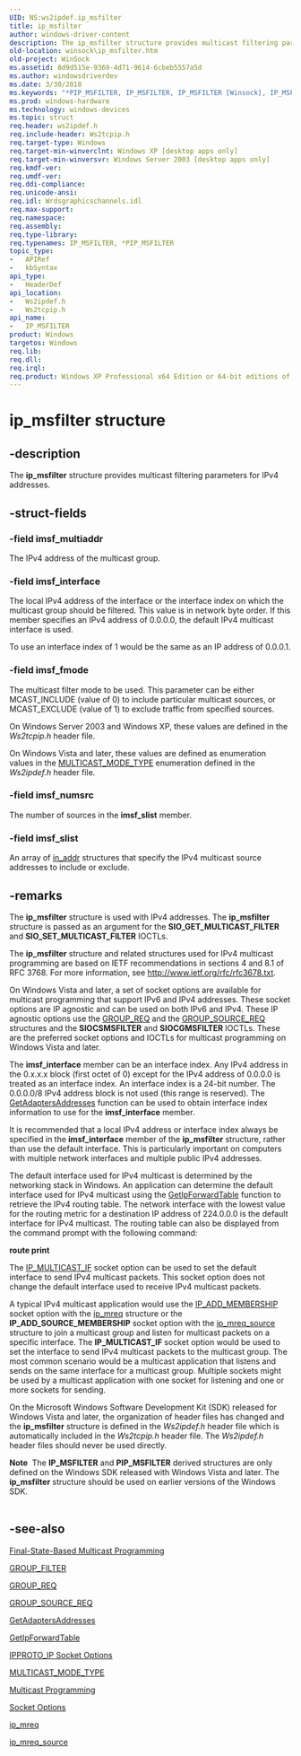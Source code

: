 ```yaml
---
UID: NS:ws2ipdef.ip_msfilter
title: ip_msfilter
author: windows-driver-content
description: The ip_msfilter structure provides multicast filtering parameters for IPv4 addresses.
old-location: winsock\ip_msfilter.htm
old-project: WinSock
ms.assetid: 8d9d515e-9369-4d71-9614-6cbeb5557a5d
ms.author: windowsdriverdev
ms.date: 3/30/2018
ms.keywords: "*PIP_MSFILTER, IP_MSFILTER, IP_MSFILTER [Winsock], IP_MSFILTER structure [Winsock], PIP_MSFILTER, PIP_MSFILTER structure pointer [Winsock], ip_msfilter, ip_msfilter structure [Winsock], winsock.ip_msfilter, ws2ipdef/PIP_MSFILTER, ws2ipdef/ip_msfilter, ws2tcpip/PIP_MSFILTER, ws2tcpip/ip_msfilter"
ms.prod: windows-hardware
ms.technology: windows-devices
ms.topic: struct
req.header: ws2ipdef.h
req.include-header: Ws2tcpip.h
req.target-type: Windows
req.target-min-winverclnt: Windows XP [desktop apps only]
req.target-min-winversvr: Windows Server 2003 [desktop apps only]
req.kmdf-ver: 
req.umdf-ver: 
req.ddi-compliance: 
req.unicode-ansi: 
req.idl: Wrdsgraphicschannels.idl
req.max-support: 
req.namespace: 
req.assembly: 
req.type-library: 
req.typenames: IP_MSFILTER, *PIP_MSFILTER
topic_type:
-	APIRef
-	kbSyntax
api_type:
-	HeaderDef
api_location:
-	Ws2ipdef.h
-	Ws2tcpip.h
api_name:
-	IP_MSFILTER
product: Windows
targetos: Windows
req.lib: 
req.dll: 
req.irql: 
req.product: Windows XP Professional x64 Edition or 64-bit editions of     Windows Server 2003
---
```


# ip_msfilter structure


## -description


The <b>ip_msfilter</b> structure provides multicast filtering parameters for IPv4 addresses.


## -struct-fields




### -field imsf_multiaddr

The IPv4 address of the multicast group.


### -field imsf_interface

The local IPv4 address of the interface  or the interface index on which the multicast group should be filtered. This value is in network byte order. If this member specifies an IPv4 address of 0.0.0.0, the default IPv4 multicast interface is used.

 To use an interface index of 1 would be the same as an IP address of  0.0.0.1.  


### -field imsf_fmode

The multicast filter mode to be used. This parameter can be either MCAST_INCLUDE (value of 0) to include particular multicast sources, or MCAST_EXCLUDE (value of 1) to exclude traffic from  specified sources.

On Windows Server 2003 and Windows XP, these values are defined in the <i>Ws2tcpip.h</i> header file. 

On Windows Vista
   and later, these values are defined as enumeration values in the <a href="https://msdn.microsoft.com/7ca9cb9b-618a-4e73-9e2a-18e55e5c00c0">MULTICAST_MODE_TYPE</a> enumeration defined in the <i>Ws2ipdef.h</i> header file.


### -field imsf_numsrc

The number of sources in the <b>imsf_slist</b> member.


### -field imsf_slist

An array of <a href="https://msdn.microsoft.com/library/windows/hardware/ff556972">in_addr</a> structures that specify the IPv4 multicast source addresses to include or exclude.


## -remarks



The <b>ip_msfilter</b> structure is used with IPv4 addresses. The <b>ip_msfilter</b> structure is passed as an argument  for the <b>SIO_GET_MULTICAST_FILTER</b> and <b>SIO_SET_MULTICAST_FILTER</b> IOCTLs. 

The <b>ip_msfilter</b> structure and related structures used for IPv4 multicast programming are based on IETF recommendations in sections 4 and 8.1 of RFC 3768. For more information, see <a href="http://go.microsoft.com/fwlink/p/?linkid=87353">http://www.ietf.org/rfc/rfc3678.txt</a>.

On Windows Vista and later, a set of socket options are available for multicast programming that support IPv6 and IPv4 addresses. These socket options are IP agnostic and can be used on both IPv6 and IPv4. These IP agnostic options use the <a href="https://msdn.microsoft.com/053cf2c3-4f31-4f1e-be5c-d857e74d9465">GROUP_REQ</a> and the <a href="https://msdn.microsoft.com/c8f442e0-e7c3-4421-a664-3f4e31a68eb9">GROUP_SOURCE_REQ</a> structures and the <b>SIOCSMSFILTER</b>
and <b>SIOCGMSFILTER</b> IOCTLs. These are the preferred socket options and IOCTLs for multicast programming on Windows Vista and later.

The <b>imsf_interface</b> member can be an interface index. Any IPv4 address in the 0.x.x.x block (first octet of 0) except for the IPv4 address of 0.0.0.0 is treated as an interface index.
An interface index is a 24-bit number. The 0.0.0.0/8 IPv4 address block is not used (this range is reserved). The <a href="https://msdn.microsoft.com/7b34138f-7263-4b73-95df-9e854fd81135">GetAdaptersAddresses</a> function can be used to obtain interface index information to use for the <b>imsf_interface</b> member.

It is recommended that a local IPv4 address or interface index always be specified in the <b>imsf_interface</b> member of the <b>ip_msfilter</b> structure, rather than use the default interface.  This is particularly important on computers with multiple network interfaces and multiple public IPv4 addresses. 

The default interface used for IPv4 multicast is  determined by the networking stack in Windows. An application can determine the default interface used for IPv4 multicast using the <a href="https://msdn.microsoft.com/5d645353-7c87-4f8a-b7fd-149675a94743">GetIpForwardTable</a> function to retrieve the IPv4 routing table. The network interface with the lowest value for the routing metric for a destination IP address of 224.0.0.0 is the default interface for IPv4 multicast. The routing table can also be displayed from the command prompt with the following command:

<b>route print</b>

The <a href="https://msdn.microsoft.com/6b06a29e-59cd-4446-bd2f-131dc25bf571">IP_MULTICAST_IF</a> socket option can be used to set the default interface to send IPv4 multicast packets. This socket option does not change the default interface used to receive IPv4 multicast packets.


A typical IPv4  multicast application would use the <a href="https://msdn.microsoft.com/6b06a29e-59cd-4446-bd2f-131dc25bf571">IP_ADD_MEMBERSHIP</a> socket option with the <a href="https://msdn.microsoft.com/0bcf4c17-679d-42fc-b77e-722ce955d01f">ip_mreq</a> structure or the <b>IP_ADD_SOURCE_MEMBERSHIP</b> socket option with the <a href="https://msdn.microsoft.com/237bc55f-0b24-4615-85af-30ae6ad163fd">ip_mreq_source</a> structure to join a multicast group and listen for multicast packets on a specific interface. The <b>IP_MULTICAST_IF</b> socket option would be used to set the interface to send IPv4 multicast packets to the multicast group. The most common scenario would be a multicast application that listens and sends on the same interface for a multicast group. Multiple sockets might be used by a multicast application with one  socket for listening and one or more sockets for sending. 

On the Microsoft Windows Software Development Kit (SDK) released for Windows Vista and later, the organization of header files has changed and the <b>ip_msfilter</b> structure is defined in the <i>Ws2ipdef.h</i> header file which is automatically included in the <i>Ws2tcpip.h</i> header file. The <i>Ws2ipdef.h</i>  header files should never be used directly.

<div class="alert"><b>Note</b>  The <b>IP_MSFILTER</b> and <b>PIP_MSFILTER</b> derived structures are only defined on the Windows SDK released with Windows Vista and later. The <b>ip_msfilter</b> structure should be used on earlier versions of the Windows SDK. </div>
<div> </div>



## -see-also




<a href="https://msdn.microsoft.com/71c05393-3f8c-42c0-9060-e0df9b5e2578">Final-State-Based Multicast Programming</a>



<a href="https://msdn.microsoft.com/09aa1f67-c858-4bef-9a98-ce25ebcc1d4e">GROUP_FILTER</a>



<a href="https://msdn.microsoft.com/053cf2c3-4f31-4f1e-be5c-d857e74d9465">GROUP_REQ</a>



<a href="https://msdn.microsoft.com/c8f442e0-e7c3-4421-a664-3f4e31a68eb9">GROUP_SOURCE_REQ</a>



<a href="https://msdn.microsoft.com/7b34138f-7263-4b73-95df-9e854fd81135">GetAdaptersAddresses</a>



<a href="https://msdn.microsoft.com/5d645353-7c87-4f8a-b7fd-149675a94743">GetIpForwardTable</a>



<a href="https://msdn.microsoft.com/6b06a29e-59cd-4446-bd2f-131dc25bf571">IPPROTO_IP Socket Options</a>



<a href="https://msdn.microsoft.com/7ca9cb9b-618a-4e73-9e2a-18e55e5c00c0">MULTICAST_MODE_TYPE</a>



<a href="https://msdn.microsoft.com/f729945b-b469-4baf-ac06-2431ee2d0e71">Multicast Programming</a>



<a href="https://msdn.microsoft.com/e2831f76-4499-45b6-bc60-2908ec3a246c">Socket Options</a>



<a href="https://msdn.microsoft.com/0bcf4c17-679d-42fc-b77e-722ce955d01f">ip_mreq</a>



<a href="https://msdn.microsoft.com/237bc55f-0b24-4615-85af-30ae6ad163fd">ip_mreq_source</a>
 

 

